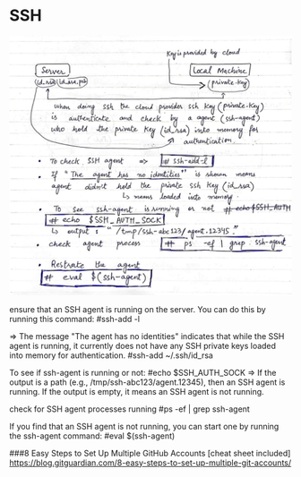 # SSH

![GitHub Logo](SSH.jpg)



ensure that an SSH agent is running on the server. You can do this by running this command:
#ssh-add -l



=> The message "The agent has no identities" indicates that while the SSH agent is running, it currently does not have any SSH private keys loaded into memory for authentication. 
#ssh-add ~/.ssh/id_rsa



To see if ssh-agent is running or not:
#echo $SSH_AUTH_SOCK
=> If the output is a path (e.g., /tmp/ssh-abc123/agent.12345), then an SSH agent is running. If the output is empty, it means an SSH agent is not running.

check for SSH agent processes running
#ps -ef | grep ssh-agent


If you find that an SSH agent is not running, you can start one by running the ssh-agent command:
#eval $(ssh-agent)


###8 Easy Steps to Set Up Multiple GitHub Accounts [cheat sheet included]
https://blog.gitguardian.com/8-easy-steps-to-set-up-multiple-git-accounts/
